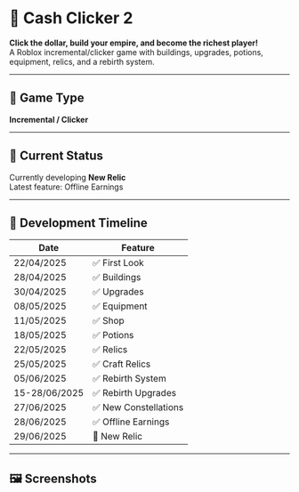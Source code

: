 # 💸 Cash Clicker 2

**Click the dollar, build your empire, and become the richest player!**  
A Roblox incremental/clicker game with buildings, upgrades, potions, equipment, relics, and a rebirth system.

---

## 🎯 Game Type
**Incremental / Clicker**

---

## 🚧 Current Status
Currently developing **New Relic**  
Latest feature: Offline Earnings

---

## 📅 Development Timeline

| Date       | Feature             |
|------------|---------------------|
| 22/04/2025 | ✅ First Look        |
| 28/04/2025 | ✅ Buildings         |
| 30/04/2025 | ✅ Upgrades          |
| 08/05/2025 | ✅ Equipment         |
| 11/05/2025 | ✅ Shop              |
| 18/05/2025 | ✅ Potions           |
| 22/05/2025 | ✅ Relics            |
| 25/05/2025 | ✅ Craft Relics      |
| 05/06/2025 | ✅ Rebirth System    |
| 15-28/06/2025 | ✅ Rebirth Upgrades |
| 27/06/2025 | ✅ New Constellations |
| 28/06/2025 | ✅ Offline Earnings |
| 29/06/2025 | 🔧 New Relic |

---

## 🖼️ Screenshots
